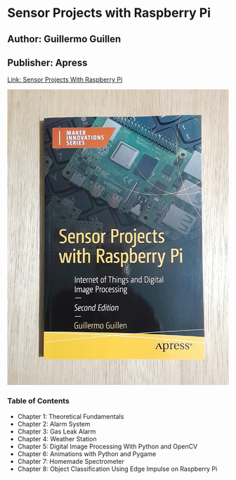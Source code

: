 # **Sensor Projects with Raspberry Pi**

## Author: Guillermo Guillen
## Publisher: Apress
[Link: Sensor Projects With Raspberry Pi](https://link.springer.com/book/10.1007/979-8-8688-0464-9?sap-outbound-id=5E38496CDF4C5F93FA91BC5D2C30DE93FFAA153A) 

![Cover](https://github.com/guillengap/sensor-projects-with-raspberry-pi/blob/main/images/book_cover.jpg)

### Table of Contents
* Chapter 1: Theoretical Fundamentals
* Chapter 2: Alarm System
* Chapter 3: Gas Leak Alarm
* Chapter 4: Weather Station
* Chapter 5: Digital Image Processing With Python and OpenCV
* Chapter 6: Animations with Python and Pygame
* Chapter 7: Homemade Spectrometer
* Chapter 8: Object Classification Using Edge Impulse on Raspberry Pi
